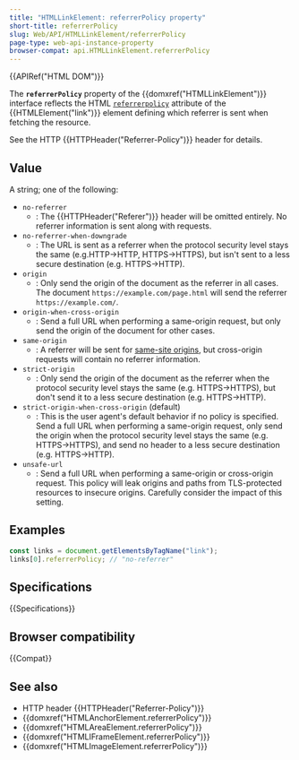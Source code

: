 ```yaml
---
title: "HTMLLinkElement: referrerPolicy property"
short-title: referrerPolicy
slug: Web/API/HTMLLinkElement/referrerPolicy
page-type: web-api-instance-property
browser-compat: api.HTMLLinkElement.referrerPolicy
---
```


{{APIRef("HTML DOM")}}

The **`referrerPolicy`** property of the {{domxref("HTMLLinkElement")}} interface
reflects the HTML [`referrerpolicy`](/en-US/docs/Web/HTML/Element/link#referrerpolicy) attribute of the
{{HTMLElement("link")}} element defining which referrer is sent when fetching the
resource.

See the HTTP {{HTTPHeader("Referrer-Policy")}} header for details.

## Value

A string; one of the following:

- `no-referrer`
  - : The {{HTTPHeader("Referer")}} header will be omitted entirely. No referrer
    information is sent along with requests.
- `no-referrer-when-downgrade`
  - : The URL is sent
    as a referrer when the protocol security level stays the same (e.g.HTTP→HTTP,
    HTTPS→HTTPS), but isn't sent to a less secure destination (e.g. HTTPS→HTTP).
- `origin`
  - : Only send the origin of the document as the referrer in all cases.
    The document `https://example.com/page.html` will send the referrer
    `https://example.com/`.
- `origin-when-cross-origin`
  - : Send a full URL when performing a same-origin request, but only send the origin of
    the document for other cases.
- `same-origin`
  - : A referrer will be sent for [same-site origins](/en-US/docs/Web/Security/Same-origin_policy), but
    cross-origin requests will contain no referrer information.
- `strict-origin`
  - : Only send the origin of the document as the referrer when the protocol security
    level stays the same (e.g. HTTPS→HTTPS), but don't send it to a less secure
    destination (e.g. HTTPS→HTTP).
- `strict-origin-when-cross-origin` (default)
  - : This is the user agent's default behavior if no policy is specified. Send a full URL when performing a same-origin request, only send the origin when the
    protocol security level stays the same (e.g. HTTPS→HTTPS), and send no header to a
    less secure destination (e.g. HTTPS→HTTP).
- `unsafe-url`
  - : Send a full URL when performing a same-origin or cross-origin request. This policy
    will leak origins and paths from TLS-protected resources to insecure origins.
    Carefully consider the impact of this setting.

## Examples

```js
const links = document.getElementsByTagName("link");
links[0].referrerPolicy; // "no-referrer"
```

## Specifications

{{Specifications}}

## Browser compatibility

{{Compat}}

## See also

- HTTP header {{HTTPHeader("Referrer-Policy")}}
- {{domxref("HTMLAnchorElement.referrerPolicy")}}
- {{domxref("HTMLAreaElement.referrerPolicy")}}
- {{domxref("HTMLIFrameElement.referrerPolicy")}}
- {{domxref("HTMLImageElement.referrerPolicy")}}
